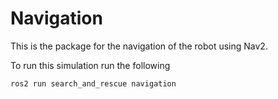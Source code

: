 # Navigation

This is the package for the navigation of the robot using Nav2.

To run this simulation run the following
```
ros2 run search_and_rescue navigation
```
